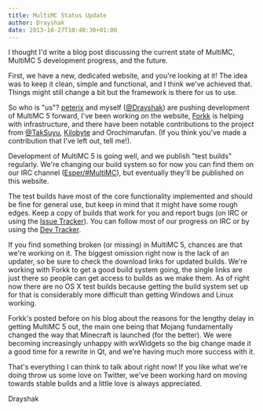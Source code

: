 ```yaml
---
title: MultiMC Status Update
author: Drayshak
date: 2013-10-27T10:40:30+01:00
---
```


I thought I'd write a blog post discussing the current state of MultiMC, MultiMC 5 development progress, and the future.

First, we have a new, dedicated website, and you're looking at it! The idea was to keep it clean, simple and functional, and I think we've achieved that. Things might still change a bit but the framework is there for us to use.

So who is "us"? [peterix](https://twitter.com/peterixxx) and myself ([@Drayshak](https://twitter.com/drayshak)) are pushing development of MultiMC 5 forward, I've been working on the website, [Forkk](https://twitter.com/forkk13) is helping with infrastructure, and there have been notable contributions to the project from [@TakSuyu](https://twitter.com/TakSuyu), [Kilobyte](https://twitter.com/Stiepen22) and Orochimarufan. (If you think you've made a contribution that I've left out, tell me!).

Development of MultiMC 5 is going well, and we publish "test builds" regularly. We're changing our build system so for now you can find them on our IRC channel ([Esper/#MultiMC](http://webchat.esper.net/?nick=&channels=MultiMC)), but eventually they'll be published on this website.

The test builds have most of the core functionality implemented and should be fine for general use, but keep in mind that it might have some rough edges. Keep a copy of builds that work for you and report bugs (on IRC or using the [Issue Tracker](http://multimc.myjetbrains.com/youtrack/issues)). You can follow most of our progress on IRC or by using the [Dev Tracker](https://www.pivotaltracker.com/s/projects/869353).

If you find something broken (or missing) in MultiMC 5, chances are that we're working on it. The biggest omission right now is the lack of an updater, so be sure to check the download links for updated builds. We're working with Forkk to get a good build system going, the single links are just there so people can get access to builds as we make them. As of right now there are no OS X test builds because getting the build system set up for that is considerably more difficult than getting Windows and Linux working.

Forkk's posted before on his blog about the reasons for the lengthy delay in getting MultiMC 5 out, the main one being that Mojang fundamentally changed the way that Minecraft is launched (for the better). We were becoming increasingly unhappy with wxWidgets so the big change made it a good time for a rewrite in Qt, and we're having much more success with it.

That's everything I can think to talk about right now! If you like what we're doing throw us some love on Twitter, we've been working hard on moving towards stable builds and a little love is always appreciated.

Drayshak
